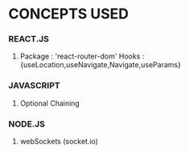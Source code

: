 # CONCEPTS USED

### REACT.JS

1. Package : 'react-router-dom'
   Hooks : {useLocation,useNavigate,Navigate,useParams}

### JAVASCRIPT

1. Optional Chaining

### NODE.JS

1. webSockets (socket.io)
